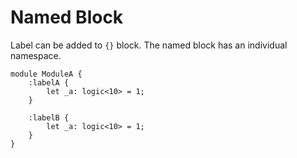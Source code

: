 # Named Block

Label can be added to `{}` block.
The named block has an individual namespace.

```veryl,playground
module ModuleA {
    :labelA {
        let _a: logic<10> = 1;
    }

    :labelB {
        let _a: logic<10> = 1;
    }
}
```

